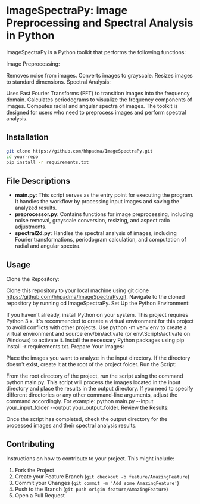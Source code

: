 
# ImageSpectraPy: Image Preprocessing and Spectral Analysis in Python

ImageSpectraPy is a Python toolkit that performs the following functions:

Image Preprocessing:

Removes noise from images.
Converts images to grayscale.
Resizes images to standard dimensions.
Spectral Analysis:

Uses Fast Fourier Transforms (FFT) to transition images into the frequency domain.
Calculates periodograms to visualize the frequency components of images.
Computes radial and angular spectra of images.
The toolkit is designed for users who need to preprocess images and perform spectral analysis.

## Installation

```bash
git clone https://github.com/hhpadma/ImageSpectraPy.git
cd your-repo
pip install -r requirements.txt
```


## File Descriptions

- **main.py**: This script serves as the entry point for executing the program. It handles the workflow by processing input images and saving the analyzed results.
- **preprocessor.py**: Contains functions for image preprocessing, including noise removal, grayscale conversion, resizing, and aspect ratio adjustments.
- **spectral2d.py**: Handles the spectral analysis of images, including Fourier transformations, periodogram calculation, and computation of radial and angular spectra.

## Usage

Clone the Repository:

Clone this repository to your local machine using git clone https://github.com/hhpadma/ImageSpectraPy.git.
Navigate to the cloned repository by running cd ImageSpectraPy.
Set Up the Python Environment:

If you haven't already, install Python on your system. This project requires Python 3.x.
It's recommended to create a virtual environment for this project to avoid conflicts with other projects. Use python -m venv env to create a virtual environment and source env/bin/activate (or env\Scripts\activate on Windows) to activate it.
Install the necessary Python packages using pip install -r requirements.txt.
Prepare Your Images:

Place the images you want to analyze in the input directory. If the directory doesn't exist, create it at the root of the project folder.
Run the Script:

From the root directory of the project, run the script using the command python main.py. This script will process the images located in the input directory and place the results in the output directory.
If you need to specify different directories or any other command-line arguments, adjust the command accordingly. For example: python main.py --input your_input_folder --output your_output_folder.
Review the Results:

Once the script has completed, check the output directory for the processed images and their spectral analysis results.

## Contributing

Instructions on how to contribute to your project. This might include:

1. Fork the Project
2. Create your Feature Branch (`git checkout -b feature/AmazingFeature`)
3. Commit your Changes (`git commit -m 'Add some AmazingFeature'`)
4. Push to the Branch (`git push origin feature/AmazingFeature`)
5. Open a Pull Request

